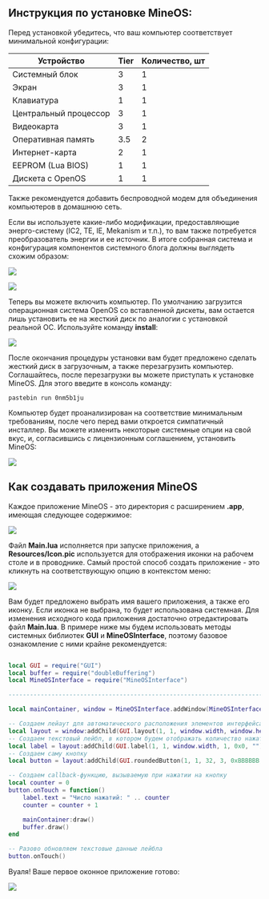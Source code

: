 Инструкция по установке MineOS:
-----------------------------------------------------------

Перед установкой убедитесь, что ваш компьютер соответствует минимальной конфигурации:

| Устройство | Tier | Количество, шт |
| ----- | ----- | ----- |
| Системный блок | 3 | 1 |
| Экран | 3 | 1 |
| Клавиатура | 1 | 1 |
| Центральный процессор | 3 | 1 |
| Видеокарта | 3 | 1 |
| Оперативная память | 3.5 | 2 |
| Интернет-карта | 2 | 1 |
| EEPROM (Lua BIOS) | 1 | 1 |
| Дискета с OpenOS | 1 | 1 |

Также рекомендуется добавить беспроводной модем для объединения компьютеров в домашнюю сеть.

Если вы используете какие-либо модификации, предоставляющие энерго-систему (IC2, TE, IE, Mekanism и т.п.), то вам также потребуется преобразователь энергии и ее источник. В итоге собранная система и конфигурация компонентов системного блога должны выглядеть схожим образом:

![](https://i.imgur.com/5O5dDSQ.png?1)

![](https://i.imgur.com/fIAa6m8.png?1)

Теперь вы можете включить компьютер. По умолчанию загрузится операционная система OpenOS со вставленной дискеты, вам остается лишь установить ее на жесткий диск по аналогии с установкой реальной ОС. Используйте команду **install**:

![](https://i.imgur.com/lpwwQD4.png?1)

После окончания процедуры установки вам будет предложено сделать жесткий диск в загрузочным, а также перезагрузить компьютер. Соглашайтесь, после перезагрузки вы можете приступать к установке MineOS. Для этого введите в консоль команду:

    pastebin run 0nm5b1ju

Компьютер будет проанализирован на соответствие минимальным требованиям, после чего перед вами откроется симпатичный инсталлер. Вы можете изменить некоторые системные опции на свой вкус, и, согласившись с лицензионным соглашением, установить MineOS:

![](https://i.imgur.com/tN9ua0J.gif)

Как создавать приложения MineOS
-----------------------------------------------------------

Каждое приложение MineOS - это директория с расширением **.app**, имеющая следующее содержимое:

![](https://i.imgur.com/1yEmSUo.png)

Файл **Main.lua** исполняется при запуске приложения, а **Resources/Icon.pic** используется для отображения иконки на рабочем столе и в проводнике. Самый простой способ создать приложение - это кликнуть на соответствующую опцию в контекстом меню:

![](https://i.imgur.com/S16oFce.png)

Вам будет предложено выбрать имя вашего приложения, а также его иконку. Если иконка не выбрана, то будет использована системная. Для изменения исходного кода приложения достаточно отредактировать файл **Main.lua**. В примере ниже мы будем использовать методы системных библиотек **GUI** и **MineOSInterface**, поэтому базовое ознакомление с ними крайне рекомендуется:

```lua

local GUI = require("GUI")
local buffer = require("doubleBuffering")
local MineOSInterface = require("MineOSInterface")

------------------------------------------------------------------------------------------------------

local mainContainer, window = MineOSInterface.addWindow(MineOSInterface.filledWindow(1, 1, 88, 26, 0xF0F0F0))

-- Создаем лейаут для автоматического расположения элементов интерфейса
local layout = window:addChild(GUI.layout(1, 1, window.width, window.height, 1, 1))
-- Создаем текстовый лейбл, в котором будем отображать количество нажатий на кнопку
local label = layout:addChild(GUI.label(1, 1, window.width, 1, 0x0, "")):setAlignment(GUI.alignment.horizontal.center, GUI.alignment.vertical.top)
-- Создаем саму кнопку
local button = layout:addChild(GUI.roundedButton(1, 1, 32, 3, 0xBBBBBB, 0xFFFFFF, 0x999999, 0xFFFFFF, "Нажми на меня"))

-- Создаем callback-функцию, вызываемую при нажатии на кнопку
local counter = 0
button.onTouch = function()
	label.text = "Число нажатий: " .. counter
	counter = counter + 1

	mainContainer:draw()
	buffer.draw()
end

-- Разово обновляем текстовые данные лейбла
button.onTouch()
```

Вуаля! Ваше первое оконное приложение готово:

![](https://i.imgur.com/vNhLcbX.gif)